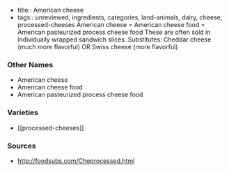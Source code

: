 - title:: American cheese
- tags:: unreviewed, ingredients, categories, land-animals, dairy, cheese, processed-cheeses
American cheese = American cheese food = American pasteurized process cheese food These are often sold in individually wrapped sandwich slices. Substitutes: Cheddar cheese (much more flavorful) OR Swiss cheese (more flavorful)

### Other Names

* American cheese
* American cheese food
* American pasteurized process cheese food

### Varieties

* [[processed-cheeses]]

### Sources
* http://foodsubs.com/Cheprocessed.html
